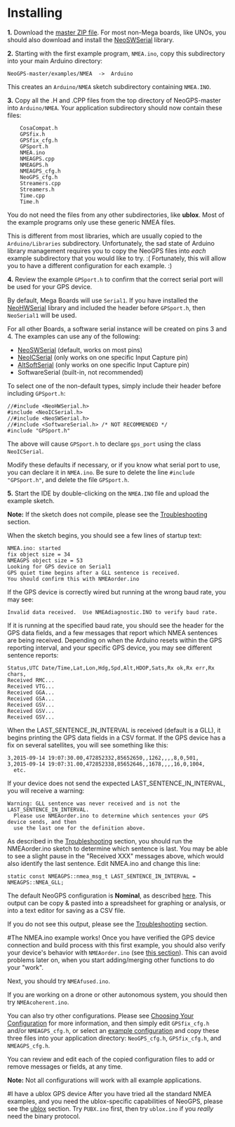 Installing
==========
**1.**  Download the [master ZIP file](https://github.com/SlashDevin/NeoGPS/archive/master.zip).  For most non-Mega boards, like UNOs, you should also download and install the [NeoSWSerial](https://github.com/SlashDevin/NeoSWSerial) library.


**2.**  Starting with the first example program, `NMEA.ino`, copy this subdirectory into your main Arduino directory:
```
NeoGPS-master/examples/NMEA  ->  Arduino
```
This creates an `Arduino/NMEA` sketch subdirectory containing `NMEA.INO`.


**3.**  Copy all the .H and .CPP files from the top directory of NeoGPS-master into `Arduino/NMEA`.  Your application subdirectory should now contain these files:
```
    CosaCompat.h
    GPSfix.h
    GPSfix_cfg.h
    GPSport.h
    NMEA.ino
    NMEAGPS.cpp
    NMEAGPS.h
    NMEAGPS_cfg.h
    NeoGPS_cfg.h
    Streamers.cpp
    Streamers.h
    Time.cpp
    Time.h
```
You do not need the files from any other subdirectories, like **ublox**.  Most of the example programs only use these generic NMEA files.

This is different from most libraries, which are usually copied to the `Arduino/Libraries` subdirectory.  Unfortunately, the sad state of Arduino library management requires you to copy the NeoGPS files into *each* example subdirectory that you would like to try.  :(  Fortunately, this will allow you to have a different configuration for each example. :)

**4.** Review the example `GPSport.h` to confirm that the correct serial port will be used for your GPS device.

By default, Mega Boards will use `Serial1`.  If you have installed the [NeoHWSerial](https://github.com/SlashDevin/NeoHWSerial) library and included the header before `GPSport.h`, then `NeoSerial1` will be used.

For all other Boards, a software serial instance will be created on pins 3 and 4.   The examples can use any of the following:

* [NeoSWSerial](https://github.com/SlashDevin/NeoSWSerial) (default, works on most pins)
* [NeoICSerial](https://github.com/SlashDevin/NeoICSerial) (only works on one specific Input Capture pin)
* [AltSoftSerial](https://github.com/PaulStoffregen/AltSoftSerial) (only works on one specific Input Capture pin)
* SoftwareSerial (built-in, not recommended)

To select one of the non-default types, simply include their header before including `GPSport.h`:

    //#include <NeoHWSerial.h>
    #include <NeoICSerial.h>
    //#include <NeoSWSerial.h>
    //#include <SoftwareSerial.h> /* NOT RECOMMENDED */
    #include "GPSport.h"

The above will cause `GPSport.h` to declare `gps_port` using the class `NeoICSerial`.

Modify these defaults if necessary, or if you know what serial port to use, you can declare it in `NMEA.ino`.  Be sure to delete the line `#include "GPSport.h"`, and delete the file `GPSport.h`.


**5.**  Start the IDE by double-clicking on the `NMEA.INO` file and upload the example sketch.

**Note:**  If the sketch does not compile, please see the [Troubleshooting](Troubleshooting.md#configuration-errors) section.

When the sketch begins, you should see a few lines of startup text:
```
NMEA.ino: started
fix object size = 34
NMEAGPS object size = 53
Looking for GPS device on Serial1
GPS quiet time begins after a GLL sentence is received.
You should confirm this with NMEAorder.ino
```
If the GPS device is correctly wired but running at the wrong baud rate, you may see:

    Invalid data received.  Use NMEAdiagnostic.INO to verify baud rate.

If it is running at the specified baud rate, you should see the header for the GPS data fields, and a few messages that report which NMEA sentences are being received.  Depending on when the Arduino resets within the GPS reporting interval, and your specific GPS device, you may see different sentence reports:
```
Status,UTC Date/Time,Lat,Lon,Hdg,Spd,Alt,HDOP,Sats,Rx ok,Rx err,Rx chars,
Received RMC...
Received VTG...
Received GGA...
Received GSA...
Received GSV...
Received GSV...
Received GSV...
```
When the LAST_SENTENCE_IN_INTERVAL is received (default is a GLL), it begins printing the GPS data fields in a CSV format.  If the GPS device has a fix on several satellites, you will see something like this:
```
3,2015-09-14 19:07:30.00,472852332,85652650,,1262,,,,8,0,501,
3,2015-09-14 19:07:31.00,472852338,85652646,,1678,,,,16,0,1004,
  etc.
```
If your device does not send the expected LAST_SENTENCE_IN_INTERVAL, you will receive a warning:
```
Warning: GLL sentence was never received and is not the LAST_SENTENCE_IN_INTERVAL.
  Please use NMEAorder.ino to determine which sentences your GPS device sends, and then
  use the last one for the definition above.
```
As described in the [Troubleshooting](Troubleshooting.md#gps-device-connection-problems) section, you should run the NMEAorder.ino sketch to determine which sentence is last.  You may be able to see a slight pause in the "Received XXX" messages above, which would also identify the last sentence.  Edit NMEA.ino and change this line:
```
static const NMEAGPS::nmea_msg_t LAST_SENTENCE_IN_INTERVAL = NMEAGPS::NMEA_GLL;
```

The default NeoGPS configuration is **Nominal**, as described [here](Configurations.md#typical-configurations).  This output can be copy & pasted into a spreadsheet for graphing or analysis, or into a text editor for saving as a CSV file.

If you do not see this output, please see the [Troubleshooting](Troubleshooting.md#gps-device-connection-problems) section.

#The NMEA.ino example works!
Once you have verified the GPS device connection and build process with this first example, you should also verify your device's behavior with `NMEAorder.ino` (see [this section](Troubleshooting.md#quiet-time-interval)).  This can avoid problems later on, when you start adding/merging other functions to do your "work".

Next, you should try `NMEAfused.ino`.

If you are working on a drone or other autonomous system, you should then try `NMEAcoherent.ino`.

You can also try other configurations.  Please see [Choosing Your Configuration](Choosing.md) for more information, and then simply edit `GPSfix_cfg.h` and/or `NMEAGPS_cfg.h`, or select an [example configuration](../configs) and copy these three files into your application directory: `NeoGPS_cfg.h`, `GPSfix_cfg.h`, and `NMEAGPS_cfg.h`.

You can review and edit each of the copied configuration files to add or remove messages or fields, at any time.

**Note:**  Not all configurations will work with all example applications.

#I have a ublox GPS device
After you have tried all the standard NMEA examples, and you need the ublox-specific capabilities of NeoGPS, please see the [ublox](ublox.md) section.  Try `PUBX.ino` first, then try `ublox.ino` if you *really* need the binary protocol.
